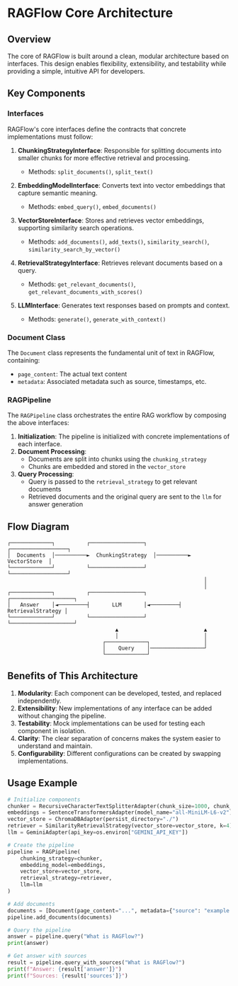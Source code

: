 # RAGFlow Core Architecture

## Overview

The core of RAGFlow is built around a clean, modular architecture based on interfaces. This design enables flexibility, extensibility, and testability while providing a simple, intuitive API for developers.

## Key Components

### Interfaces

RAGFlow's core interfaces define the contracts that concrete implementations must follow:

1. **ChunkingStrategyInterface**: Responsible for splitting documents into smaller chunks for more effective retrieval and processing.
   - Methods: `split_documents()`, `split_text()`

2. **EmbeddingModelInterface**: Converts text into vector embeddings that capture semantic meaning.
   - Methods: `embed_query()`, `embed_documents()`

3. **VectorStoreInterface**: Stores and retrieves vector embeddings, supporting similarity search operations.
   - Methods: `add_documents()`, `add_texts()`, `similarity_search()`, `similarity_search_by_vector()`

4. **RetrievalStrategyInterface**: Retrieves relevant documents based on a query.
   - Methods: `get_relevant_documents()`, `get_relevant_documents_with_scores()`

5. **LLMInterface**: Generates text responses based on prompts and context.
   - Methods: `generate()`, `generate_with_context()`

### Document Class

The `Document` class represents the fundamental unit of text in RAGFlow, containing:
- `page_content`: The actual text content
- `metadata`: Associated metadata such as source, timestamps, etc.

### RAGPipeline

The `RAGPipeline` class orchestrates the entire RAG workflow by composing the above interfaces:

1. **Initialization**: The pipeline is initialized with concrete implementations of each interface.
2. **Document Processing**:
   - Documents are split into chunks using the `chunking_strategy`
   - Chunks are embedded and stored in the `vector_store`
3. **Query Processing**:
   - Query is passed to the `retrieval_strategy` to get relevant documents
   - Retrieved documents and the original query are sent to the `llm` for answer generation

## Flow Diagram

```
┌─────────────┐          ┌─────────────────┐          ┌──────────────────┐
│  Documents  │──────────►  ChunkingStrategy  │──────────►  VectorStore  │
└─────────────┘          └─────────────────┘          └──────────────────┘
                                                              │
                                                              │
┌─────────────┐          ┌─────────────────┐          ┌────────────────────┐
│   Answer    │◄─────────┤       LLM       │◄─────────┤  RetrievalStrategy │
└─────────────┘          └─────────────────┘          └────────────────────┘
                                  ▲                           ▲
                                  │                           │
                              ┌─────────────┐                 │
                              │    Query    │─────────────────┘
                              └─────────────┘
```

## Benefits of This Architecture

1. **Modularity**: Each component can be developed, tested, and replaced independently.
2. **Extensibility**: New implementations of any interface can be added without changing the pipeline.
3. **Testability**: Mock implementations can be used for testing each component in isolation.
4. **Clarity**: The clear separation of concerns makes the system easier to understand and maintain.
5. **Configurability**: Different configurations can be created by swapping implementations.

## Usage Example

```python
# Initialize components
chunker = RecursiveCharacterTextSplitterAdapter(chunk_size=1000, chunk_overlap=200)
embeddings = SentenceTransformersAdapter(model_name="all-MiniLM-L6-v2")
vector_store = ChromaDBAdapter(persist_directory="./")
retriever = SimilarityRetrievalStrategy(vector_store=vector_store, k=4)
llm = GeminiAdapter(api_key=os.environ["GEMINI_API_KEY"])

# Create the pipeline
pipeline = RAGPipeline(
    chunking_strategy=chunker,
    embedding_model=embeddings,
    vector_store=vector_store,
    retrieval_strategy=retriever,
    llm=llm
)

# Add documents
documents = [Document(page_content="...", metadata={"source": "example.txt"})]
pipeline.add_documents(documents)

# Query the pipeline
answer = pipeline.query("What is RAGFlow?")
print(answer)

# Get answer with sources
result = pipeline.query_with_sources("What is RAGFlow?")
print(f"Answer: {result['answer']}")
print(f"Sources: {result['sources']}")
```
